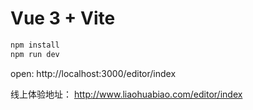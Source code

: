 # Vue 3 + Vite

```bash
npm install
npm run dev 
```
open:
 http://localhost:3000/editor/index
 
 线上体验地址：
 http://www.liaohuabiao.com/editor/index

